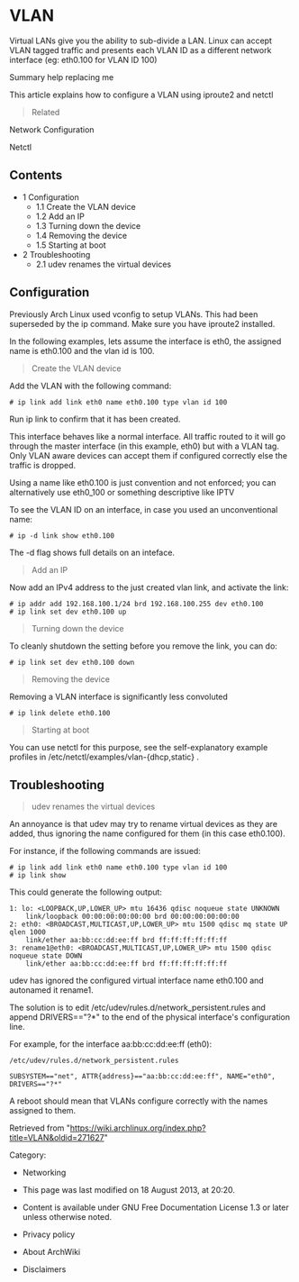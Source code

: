 VLAN
====

Virtual LANs give you the ability to sub-divide a LAN. Linux can accept
VLAN tagged traffic and presents each VLAN ID as a different network
interface (eg: eth0.100 for VLAN ID 100)

Summary help replacing me

This article explains how to configure a VLAN using iproute2 and netctl

> Related

Network Configuration

Netctl

Contents
--------

-   1 Configuration
    -   1.1 Create the VLAN device
    -   1.2 Add an IP
    -   1.3 Turning down the device
    -   1.4 Removing the device
    -   1.5 Starting at boot
-   2 Troubleshooting
    -   2.1 udev renames the virtual devices

Configuration
-------------

Previously Arch Linux used vconfig to setup VLANs. This had been
superseded by the ip command. Make sure you have iproute2 installed.

In the following examples, lets assume the interface is eth0, the
assigned name is eth0.100 and the vlan id is 100.

> Create the VLAN device

Add the VLAN with the following command:

    # ip link add link eth0 name eth0.100 type vlan id 100

Run ip link to confirm that it has been created.

This interface behaves like a normal interface. All traffic routed to it
will go through the master interface (in this example, eth0) but with a
VLAN tag. Only VLAN aware devices can accept them if configured
correctly else the traffic is dropped.

Using a name like eth0.100 is just convention and not enforced; you can
alternatively use eth0_100 or something descriptive like IPTV

To see the VLAN ID on an interface, in case you used an unconventional
name:

    # ip -d link show eth0.100

The -d flag shows full details on an inteface.

> Add an IP

Now add an IPv4 address to the just created vlan link, and activate the
link:

    # ip addr add 192.168.100.1/24 brd 192.168.100.255 dev eth0.100
    # ip link set dev eth0.100 up

> Turning down the device

To cleanly shutdown the setting before you remove the link, you can do:

    # ip link set dev eth0.100 down

> Removing the device

Removing a VLAN interface is significantly less convoluted

    # ip link delete eth0.100

> Starting at boot

You can use netctl for this purpose, see the self-explanatory example
profiles in /etc/netctl/examples/vlan-{dhcp,static} .

Troubleshooting
---------------

> udev renames the virtual devices

An annoyance is that udev may try to rename virtual devices as they are
added, thus ignoring the name configured for them (in this case
eth0.100).

For instance, if the following commands are issued:

    # ip link add link eth0 name eth0.100 type vlan id 100
    # ip link show 

This could generate the following output:

    1: lo: <LOOPBACK,UP,LOWER_UP> mtu 16436 qdisc noqueue state UNKNOWN 
        link/loopback 00:00:00:00:00:00 brd 00:00:00:00:00:00
    2: eth0: <BROADCAST,MULTICAST,UP,LOWER_UP> mtu 1500 qdisc mq state UP qlen 1000
        link/ether aa:bb:cc:dd:ee:ff brd ff:ff:ff:ff:ff:ff
    3: rename1@eth0: <BROADCAST,MULTICAST,UP,LOWER_UP> mtu 1500 qdisc noqueue state DOWN 
        link/ether aa:bb:cc:dd:ee:ff brd ff:ff:ff:ff:ff:ff

udev has ignored the configured virtual interface name eth0.100 and
autonamed it rename1.

The solution is to edit /etc/udev/rules.d/network_persistent.rules and
append DRIVERS=="?*" to the end of the physical interface's
configuration line.

For example, for the interface aa:bb:cc:dd:ee:ff (eth0):

    /etc/udev/rules.d/network_persistent.rules

    SUBSYSTEM=="net", ATTR{address}=="aa:bb:cc:dd:ee:ff", NAME="eth0", DRIVERS=="?*"

A reboot should mean that VLANs configure correctly with the names
assigned to them.

Retrieved from
"https://wiki.archlinux.org/index.php?title=VLAN&oldid=271627"

Category:

-   Networking

-   This page was last modified on 18 August 2013, at 20:20.
-   Content is available under GNU Free Documentation License 1.3 or
    later unless otherwise noted.
-   Privacy policy
-   About ArchWiki
-   Disclaimers
